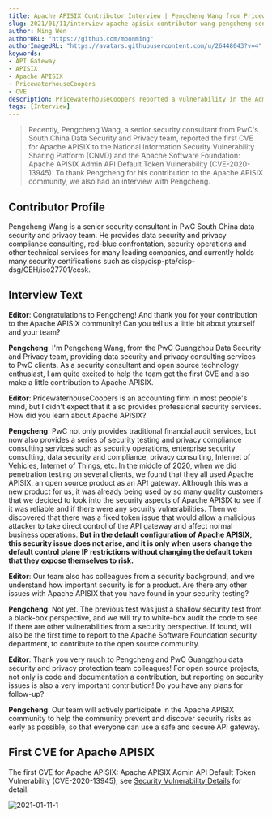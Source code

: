 ```yaml
---
title: Apache APISIX Contributor Interview | Pengcheng Wang from PricewaterhouseCoopers 
slug: 2021/01/11/interview-apache-apisix-contributor-wang-pengcheng-senior-security-advisor-of-pwc-south-china-data-security-and-privacy-protection-team
author: Ming Wen
authorURL: "https://github.com/moonming"
authorImageURL: "https://avatars.githubusercontent.com/u/26448043?v=4"
keywords:
- API Gateway
- APISIX
- Apache APISIX
- PricewaterhouseCoopers 
- CVE
description: PricewaterhouseCoopers reported a vulnerability in the Admin API default token of the API gateway Apache APISIX.
tags: [Interview]
---
```


> Recently, Pengcheng Wang, a senior security consultant from PwC's South China Data Security and Privacy team, reported the first CVE for Apache APISIX to the National Information Security Vulnerability Sharing Platform (CNVD) and the Apache Software Foundation: Apache APISIX Admin API Default Token Vulnerability (CVE-2020- 13945). To thank Pengcheng for his contribution to the Apache APISIX community, we also had an interview with Pengcheng.

<!--truncate-->

## Contributor Profile

Pengcheng Wang is a senior security consultant in PwC South China data security and privacy team. He provides data security and privacy compliance consulting, red-blue confrontation, security operations and other technical services for many leading companies, and currently holds many security certifications such as cisp/cisp-pte/cisp-dsg/CEH/iso27701/ccsk.

## Interview Text

**Editor**: Congratulations to Pengcheng! And thank you for your contribution to the Apache APISIX community! Can you tell us a little bit about yourself and your team?

**Pengcheng**: I'm Pengcheng Wang, from the PwC Guangzhou Data Security and Privacy team, providing data security and privacy consulting services to PwC clients. As a security consultant and open source technology enthusiast, I am quite excited to help the team get the first CVE and also make a little contribution to Apache APISIX.

**Editor**: PricewaterhouseCoopers is an accounting firm in most people's mind, but I didn't expect that it also provides professional security services. How did you learn about Apache APISIX?

**Pengcheng**: PwC not only provides traditional financial audit services, but now also provides a series of security testing and privacy compliance consulting services such as security operations, enterprise security consulting, data security and compliance, privacy consulting, Internet of Vehicles, Internet of Things, etc. In the middle of 2020, when we did penetration testing on several clients, we found that they all used Apache APISIX, an open source product as an API gateway. Although this was a new product for us, it was already being used by so many quality customers that we decided to look into the security aspects of Apache APISIX to see if it was reliable and if there were any security vulnerabilities. Then we discovered that there was a fixed token issue that would allow a malicious attacker to take direct control of the API gateway and affect normal business operations. **But in the default configuration of Apache APISIX, this security issue does not arise, and it is only when users change the default control plane IP restrictions without changing the default token that they expose themselves to risk.**

**Editor**: Our team also has colleagues from a security background, and we understand how important security is for a product. Are there any other issues with Apache APISIX that you have found in your security testing?

**Pengcheng**: Not yet. The previous test was just a shallow security test from a black-box perspective, and we will try to white-box audit the code to see if there are other vulnerabilities from a security perspective. If found, will also be the first time to report to the Apache Software Foundation security department, to contribute to the open source community.

**Editor**: Thank you very much to Pengcheng and PwC Guangzhou data security and privacy protection team colleagues! For open source projects, not only is code and documentation a contribution, but reporting on security issues is also a very important contribution! Do you have any plans for follow-up?

**Pengcheng**: Our team will actively participate in the Apache APISIX community to help the community prevent and discover security risks as early as possible, so that everyone can use a safe and secure API gateway.

## First CVE for Apache APISIX

The first CVE for Apache APISIX: Apache APISIX Admin API Default Token Vulnerability (CVE-2020-13945), see [Security Vulnerability Details](https://nvd.nist.gov/vuln/detail/CVE-2020-13945) for detail.

![2021-01-11-1](https://static.apiseven.com/202108/1639461621848-2d567a42-7cab-44ab-8afc-a9c80c8a3ab8.png)
